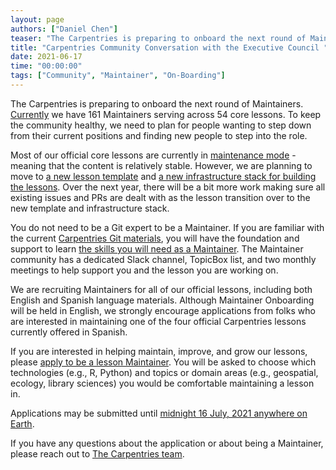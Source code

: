 ```yaml
---
layout: page
authors: ["Daniel Chen"]
teaser: "The Carpentries is preparing to onboard the next round of Maintainers. Applications due XXXXXXXXXX"
title: "Carpentries Community Conversation with the Executive Council "
date: 2021-06-17
time: "00:00:00"
tags: ["Community", "Maintainer", "On-Boarding"]
---
```


The Carpentries is preparing to onboard the next round of Maintainers.
[Currently](https://github.com/carpentries/maintainer-RFCs/issues/11) we have 161 Maintainers serving across 54 core lessons.
To keep the community healthy,
we need to plan for people wanting to step down from their current positions and finding new people to step into the role.

Most of our official core lessons are currently in [maintenance mode](https://github.com/carpentries/maintainer-RFCs/issues/10) - meaning 
that the content is relatively stable.
However, we are planning to move to [a new lesson template](https://carpentries.org/blog/2021/05/lesson-template-design-process/) and [a new infrastructure stack for building the lessons](https://carpentries.org/blog/2020/08/lesson-template-design/). 
Over the next year,
there will be a bit more work making sure all existing issues and PRs are dealt with as the lesson transition over to the new template and infrastructure stack.

You do not need to be a Git expert to be a Maintainer.
If you are familiar with the current [Carpentries Git materials](https://swcarpentry.github.io/git-novice/),
you will have the foundation and support to learn 
[the skills you will need as a Maintainer](https://www.youtube.com/watch?v=uvWhSYBkZJ0).
The Maintainer community has a dedicated Slack channel, TopicBox list, and two monthly meetings to help
support you and the lesson you are working on.

We are recruiting Maintainers for all of our official lessons, including both English and Spanish language materials. Although
Maintainer Onboarding will be held in English, we strongly encourage applications from folks who are interested
in maintaining one of the four official Carpentries lessons currently offered in Spanish.

If you are interested in helping maintain, improve, and grow our lessons,
please [apply to be a lesson Maintainer](https://forms.gle/jwsmN57yRPypyvdB7).
You will be asked to choose which technologies (e.g., R, Python)
and topics or domain areas (e.g., geospatial, ecology, library sciences) you would be comfortable maintaining a lesson in.  

Applications may be submitted until [midnight 16 July, 2021 anywhere on Earth](https://www.timeanddate.com/worldclock/fixedtime.html?msg=Maintainer+Application+Deadline&iso=20210716T235959&p1=3399).

If you have any questions about the application or about being a Maintainer, please reach out to [The Carpentries team](team@carpentries.org).
